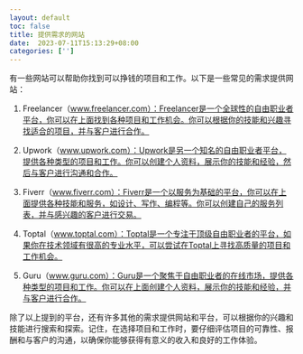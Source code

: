 ```yaml
---
layout: default
toc: false
title: 提供需求的网站
date:  2023-07-11T15:13:29+08:00
categories: ['']
---
```


有一些网站可以帮助你找到可以挣钱的项目和工作。以下是一些常见的需求提供网站：

1. Freelancer（www.freelancer.com）：Freelancer是一个全球性的自由职业者平台，你可以在上面找到各种项目和工作机会。你可以根据你的技能和兴趣寻找适合的项目，并与客户进行合作。

2. Upwork（www.upwork.com）：Upwork是另一个知名的自由职业者平台，提供各种类型的项目和工作。你可以创建个人资料，展示你的技能和经验，然后与客户进行沟通和合作。

3. Fiverr（www.fiverr.com）：Fiverr是一个以服务为基础的平台，你可以在上面提供各种技能和服务，如设计、写作、编程等。你可以创建自己的服务列表，并与感兴趣的客户进行交易。

4. Toptal（www.toptal.com）：Toptal是一个专注于顶级自由职业者的平台，如果你在技术领域有很高的专业水平，可以尝试在Toptal上寻找高质量的项目和工作机会。

5. Guru（www.guru.com）：Guru是一个聚焦于自由职业者的在线市场，提供各种类型的项目和工作。你可以在上面创建个人资料，展示你的技能和经验，并与客户进行合作。

除了以上提到的平台，还有许多其他的需求提供网站和平台，可以根据你的兴趣和技能进行搜索和探索。记住，在选择项目和工作时，要仔细评估项目的可靠性、报酬和与客户的沟通，以确保你能够获得有意义的收入和良好的工作体验。
